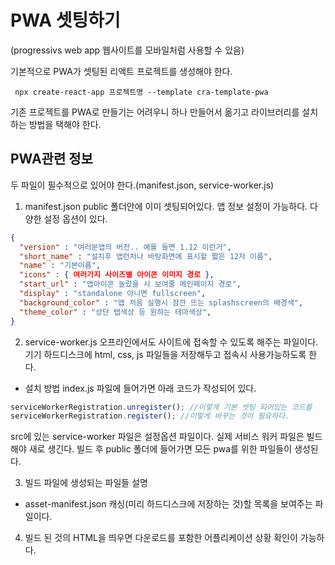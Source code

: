 # PWA 셋팅하기
(progressivs web app 웹사이트를 모바일처럼 사용할 수 있음)

기본적으로 PWA가 셋팅된 리액트 프로젝트를 생성해야 한다.
```
 npx create-react-app 프로젝트명 --template cra-template-pwa
```
기존 프로젝트를 PWA로 만들기는 어려우니 하나 만들어서 옮기고 라이브러리를 설치하는 방법을 택해야 한다.

## PWA관련 정보 
두 파일이 필수적으로 있어야 한다.(manifest.json, service-worker.js)
1. manifest.json
public 폴더안에 이미 셋팅되어있다. 앱 정보 설정이 가능하다.
다양한 설정 옵션이 있다.
```json
{
  "version" : "여러분앱의 버전.. 예를 들면 1.12 이런거",
  "short_name" : "설치후 앱런처나 바탕화면에 표시할 짧은 12자 이름",
  "name" : "기본이름",
  "icons" : { 여러가지 사이즈별 아이콘 이미지 경로 },
  "start_url" : "앱아이콘 눌렀을 시 보여줄 메인페이지 경로",
  "display" : "standalone 아니면 fullscreen",
  "background_color" : "앱 처음 실행시 잠깐 뜨는 splashscreen의 배경색",
  "theme_color" : "상단 탭색상 등 원하는 테마색상",
}
```
2. service-worker.js
오프라인에서도 사이트에 접속할 수 있도록 해주는 파일이다.
기기 하드디스크에 html, css, js 파일들을 저장해두고 접속시 사용가능하도록 한다.

- 설치 방법
index.js 파일에 들어가면 아래 코드가 작성되어 있다.
```javascript
serviceWorkerRegistration.unregister(); //이렇게 기본 셋팅 되어있는 코드를
serviceWorkerRegistration.register(); //이렇게 바꾸는 것이 필요하다.
```
src에 있는 service-worker 파일은 설정옵션 파일이다.
실제 서비스 워커 파일은 빌드해야 새로 생긴다.
빌드 후 public 폴더에 들어가면 모든 pwa를 위한 파일들이 생성된다.

3. 빌드 파일에 생성되는 파일들 설명
- asset-manifest.json
캐싱(미리 하드디스크에 저장하는 것)할 목록을 보여주는 파일이다.

4. 빌드 된 것의 HTML을 띄우면 다운로드를 포함한 어플리케이션 상황 확인이 가능하다.